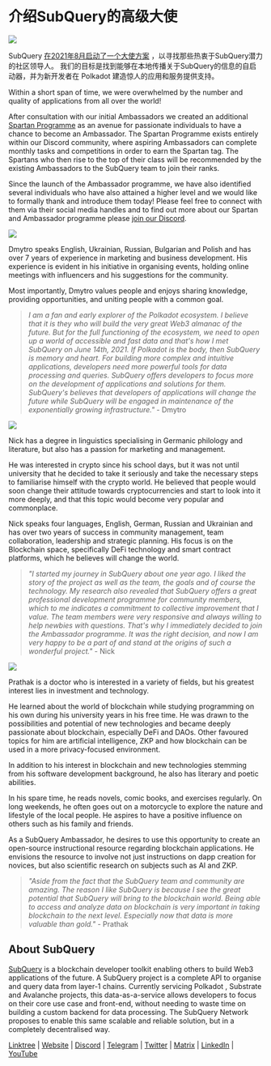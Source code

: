 # 介绍SubQuery的高级大使

![](https://miro.medium.com/max/1400/0*E059TXajzXqkqW2g)

SubQuery [在2021年8月启动了一个大使方案](./20210713-Introducing-the-SubQuery-Ambassador-Program.md) ，以寻找那些热衷于SubQuery潜力的社区领导人。 我们的目标是找到能够在本地传播关于SubQuery的信息的自启动器，并为新开发者在 Polkadot 建造惊人的应用和服务提供支持。

Within a short span of time, we were overwhelmed by the number and quality of applications from all over the world!

After consultation with our initial Ambassadors we created an additional [Spartan Programme](./20211101-spartan-programme.md) as an avenue for passionate individuals to have a chance to become an Ambassador. The Spartan Programme exists entirely within our Discord community, where aspiring Ambassadors can complete monthly tasks and competitions in order to earn the Spartan tag. The Spartans who then rise to the top of their class will be recommended by the existing Ambassadors to the SubQuery team to join their ranks.

Since the launch of the Ambassador programme, we have also identified several individuals who have also attained a higher level and we would like to formally thank and introduce them today! Please feel free to connect with them via their social media handles and to find out more about our Spartan and Ambassador programme please [join our Discord](https://discord.com/invite/subquery).

![](https://miro.medium.com/max/1400/0*I0VcN-hdcTZzeA6l)

Dmytro speaks English, Ukrainian, Russian, Bulgarian and Polish and has over 7 years of experience in marketing and business development. His experience is evident in his initiative in organising events, holding online meetings with influencers and his suggestions for the community.

Most importantly, Dmytro values people and enjoys sharing knowledge, providing opportunities, and uniting people with a common goal.

> _I am a fan and early explorer of the Polkadot ecosystem. I believe that it is they who will build the very great Web3 almanac of the future. But for the full functioning of the ecosystem, we need to open up a world of accessible and fast data and that's how I met SubQuery on June 14th, 2021. If Polkadot is the body, then SubQuery is memory and heart. For building more complex and intuitive applications, developers need more powerful tools for data processing and queries. SubQuery offers developers to focus more on the development of applications and solutions for them. SubQuery's believes that developers of applications will change the future while SubQuery will be engaged in maintenance of the exponentially growing infrastructure."_ - Dmytro

![](https://miro.medium.com/max/1400/0*fh2pBSbhmMkXWYqz)

Nick has a degree in linguistics specialising in Germanic philology and literature, but also has a passion for marketing and management.

He was interested in crypto since his school days, but it was not until university that he decided to take it seriously and take the necessary steps to familiarise himself with the crypto world. He believed that people would soon change their attitude towards cryptocurrencies and start to look into it more deeply, and that this topic would become very popular and commonplace.

Nick speaks four languages, English, German, Russian and Ukrainian and has over two years of success in community management, team collaboration, leadership and strategic planning. His focus is on the Blockchain space, specifically DeFi technology and smart contract platforms, which he believes will change the world.

> _"I started my journey in SubQuery about one year ago. I liked the story of the project as well as the team, the goals and of course the technology. My research also revealed that SubQuery offers a great professional development programme for community members, which to me indicates a commitment to collective improvement that I value. The team members were very responsive and always willing to help newbies with questions. That's why I immediately decided to join the Ambassador programme. It was the right decision, and now I am very happy to be a part of and stand at the origins of such a wonderful project."_ - Nick

![](https://miro.medium.com/max/1400/0*UAl7Xw8tJuJ44SrF)

Prathak is a doctor who is interested in a variety of fields, but his greatest interest lies in investment and technology.

He learned about the world of blockchain while studying programming on his own during his university years in his free time. He was drawn to the possibilities and potential of new technologies and became deeply passionate about blockchain, especially DeFi and DAOs. Other favoured topics for him are artificial intelligence, ZKP and how blockchain can be used in a more privacy-focused environment.

In addition to his interest in blockchain and new technologies stemming from his software development background, he also has literary and poetic abilities.

In his spare time, he reads novels, comic books, and exercises regularly. On long weekends, he often goes out on a motorcycle to explore the nature and lifestyle of the local people. He aspires to have a positive influence on others such as his family and friends.

As a SubQuery Ambassador, he desires to use this opportunity to create an open-source instructional resource regarding blockchain applications. He envisions the resource to involve not just instructions on dapp creation for novices, but also scientific research on subjects such as AI and ZKP.

> _"Aside from the fact that the SubQuery team and community are amazing. The reason I like SubQuery is because I see the great potential that SubQuery will bring to the blockchain world. Being able to access and analyze data on blockchain is very important in taking blockchain to the next level. Especially now that data is more valuable than gold."_ - Prathak

## About SubQuery

[SubQuery](https://subquery.network) is a blockchain developer toolkit enabling others to build Web3 applications of the future. A SubQuery project is a complete API to organise and query data from layer-1 chains. Currently servicing Polkadot , Substrate and Avalanche projects, this data-as-a-service allows developers to focus on their core use case and front-end, without needing to waste time on building a custom backend for data processing. The SubQuery Network proposes to enable this same scalable and reliable solution, but in a completely decentralised way.

​​[Linktree](https://linktr.ee/subquerynetwork) | [Website](https://subquery.network/) | [Discord](https://discord.com/invite/78zg8aBSMG) | [Telegram](https://t.me/subquerynetwork) | [Twitter](https://twitter.com/subquerynetwork) | [Matrix](https://matrix.to/#/#subquery:matrix.org) | [LinkedIn](https://www.linkedin.com/company/subquery) | [YouTube](https://www.youtube.com/channel/UCi1a6NUUjegcLHDFLr7CqLw)
